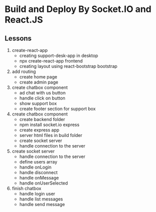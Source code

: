 # Build and Deploy <chatPageName> By Socket.IO and React.JS

## Lessons

1. create-react-app
    - creating support-desk-app in desktop
    - npx create-react-app frontend
    - creating layout using react-bootstrap bootstrap
2. add routing
    - create home page
    - create admin page
3. create chatbox component
    - ad chat with us button
    - handle click on button
    - show support box
    - create footer section for support box
4. create chatbox component
    - create backend folder
    - npm install socket.io express
    - create express app
    - server html files in build folder
    - create socket server
    - handle connection to the server
5. create socket server
    - handle connection to the server
    - define users array
    - handle onLogin
    - handle disconnect
    - handle onMessage
    - handle onUserSelected
6. finish chatbox
    - handle login user
    - handle list messages
    - handle send message